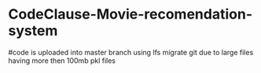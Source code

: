 # CodeClause-Movie-recomendation-system
#code is uploaded into master branch using lfs migrate git due to large files having more then 100mb pkl files
